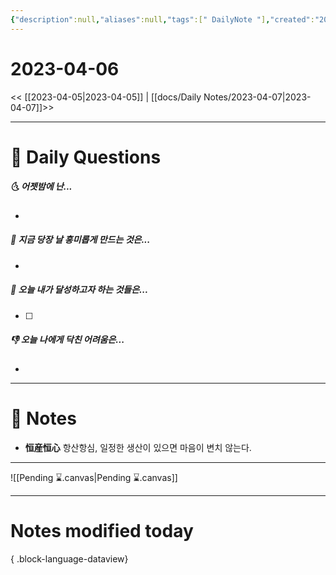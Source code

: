 ```yaml
---
{"description":null,"aliases":null,"tags":[" DailyNote "],"created":"2023-04-06T22:12:42","updated":"2023-07-15T21:30:20","title":"2023-04-06","dg-publish":true,"permalink":"/docs/Daily Notes/2023-04-06/","dgPassFrontmatter":true}
---
```



# 2023-04-06

<< [[2023-04-05\|2023-04-05]] | [[docs/Daily Notes/2023-04-07\|2023-04-07]]>>

---

# 📅 Daily Questions

##### 🌜 어젯밤에 난...

- 

##### 🙌 지금 당장 날 흥미롭게 만드는 것은...

- 

##### 🚀 오늘 내가 달성하고자 하는 것들은...

- [ ] 

##### 👎 오늘 나에게 닥친 어려움은...

- 

---

# 📝 Notes

- **恒産恒心** 항산항심, 일정한 생산이 있으면 마음이 변치 않는다.

___

![[Pending ⌛.canvas\|Pending ⌛.canvas]]

---

# Notes modified today


{ .block-language-dataview}
